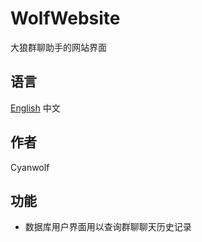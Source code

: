 # WolfWebsite
大狼群聊助手的网站界面
## 语言
[English](https://github.com/CyanWolf275/WolfWebsite/blob/main/README.md) 中文
## 作者
Cyanwolf
## 功能
* 数据库用户界面用以查询群聊聊天历史记录